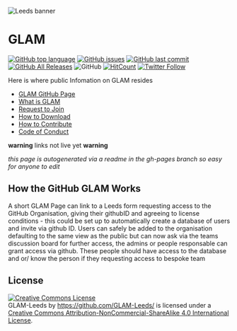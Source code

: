 ![Leeds banner](http://unfccc-clearinghouse.org/sites/default/files/styles/large/public/institution-logos/2018-09/unileedslogo%5B1%5D.png?itok=LXoUU_ZM)

# GLAM

[![GitHub top language](https://img.shields.io/github/languages/top/GLAM-Leeds/GLAM.svg)](https://github.com/GLAM-Leeds/GLAM) [![GitHub issues](https://img.shields.io/github/issues/GLAM-Leeds/GLAM.svg)](https://github.com/GLAM-Leeds/GLAM/issues) [![GitHub last commit](https://img.shields.io/github/last-commit/GLAM-Leeds/GLAM.svg)](https://github.com/GLAM-Leeds/GLAM/commits/master) [![GitHub All Releases](https://img.shields.io/github/downloads/GLAM-Leeds/GLAM/total.svg)](https://github.com/GLAM-Leeds/GLAM/releases) ![GitHub](https://img.shields.io/github/license/GLAM-Leeds/GLAM.svg)
[![HitCount](http://hits.dwyl.io/{GLAM-Leeds}/{GLAM}.svg)](http://hits.dwyl.io/{GLAM-Leeds}/{GLAM})
[![Twitter Follow](https://img.shields.io/twitter/follow/SEELeeds.svg?style=social&label=Follow)](https://twitter.com/SEELeeds) 


Here is where public Infomation on GLAM resides

* [GLAM GitHub Page](https://github.com/GLAM-Leeds)
* [What is GLAM]()
* [Request to Join]()
* [How to Download]()
* [How to Contribute]()
* [Code of Conduct]()

**warning** links not live yet **warning**

*this page is autogenerated via a readme in the gh-pages branch so easy for anyone to edit*


## How the GitHub GLAM Works

A short GLAM Page can link to a Leeds form requesting access to the GitHub Organisation, giving their githubID and agreeing to license conditions - this could be set up to automatically create a database of users and invite via github ID. Users can safely be added to the organisation defaulting to the same view as the public but can now ask via the teams discussion board for further access, the admins or people responsable can grant access via github. These people should have access to the database and or/ know the person if they requesting access to bespoke team

## License

<a rel="license" href="http://creativecommons.org/licenses/by-nc-sa/4.0/"><img alt="Creative Commons License" style="border-width:0" src="https://i.creativecommons.org/l/by-nc-sa/4.0/88x31.png" /></a><br /><span xmlns:dct="http://purl.org/dc/terms/" property="dct:title">GLAM-Leeds</span> by <a xmlns:cc="http://creativecommons.org/ns#" href="https://github.com/GLAM-Leeds/" property="cc:attributionName" rel="cc:attributionURL">https://github.com/GLAM-Leeds/</a> is licensed under a <a rel="license" href="http://creativecommons.org/licenses/by-nc-sa/4.0/">Creative Commons Attribution-NonCommercial-ShareAlike 4.0 International License</a>.
